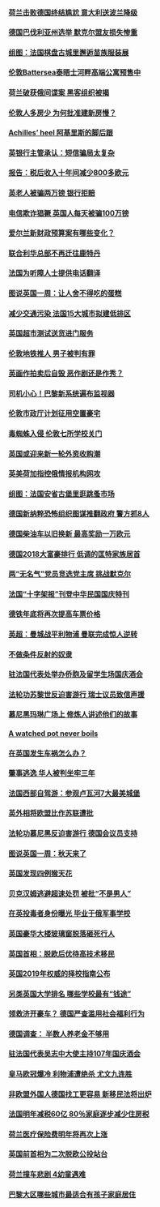 
#### [荷兰击败德国终结尴尬 意大利送波兰降级](../pages/nsc974/n10783771.md?t=10151051) 

#### [德国巴伐利亚州选举 默克尔盟友损失惨重](../pages/nsc974/n10783385.md?t=10151051) 

#### [组图：法国棋盘古城里邂逅苗族服装展](../pages/nsc974/n10781596.md?t=10151051) 

#### [伦敦Battersea泰晤士河畔高端公寓预售中](../pages/nsc974/n10780029.md?t=10151051) 

#### [荷兰破获俄间谍案 黑客组织被揭](../pages/nsc974/n10779265.md?t=10151051) 

#### [伦敦人多房少 为何批准建新房慢？](../pages/nsc974/n10779376.md?t=10151051) 

#### [Achilles’ heel 阿基里斯的脚后跟](../pages/nsc974/n10779364.md?t=10151051) 

#### [英银行主管承认：短信骗局太复杂](../pages/nsc974/n10779357.md?t=10151051) 

#### [报告：税后收入十年间减少800多欧元](../pages/nsc974/n10779342.md?t=10151051) 

#### [英老人被骗两万镑 银行拒赔](../pages/nsc974/n10779353.md?t=10151051) 

#### [电信欺诈猖獗 英国人每天被骗100万镑](../pages/nsc974/n10779322.md?t=10151051) 

#### [爱尔兰新财政预算案有哪些变化？](../pages/nsc974/n10779332.md?t=10151051) 

#### [联合利华总部不再迁往鹿特丹](../pages/nsc974/n10779315.md?t=10151051) 

#### [法国为听障人士提供电话翻译](../pages/nsc974/n10776654.md?t=10151051) 

#### [图说英国一周：让人舍不得吃的蛋糕](../pages/nsc974/n10776635.md?t=10151051) 

#### [减少交通污染 法国15大城市拟建低排区](../pages/nsc974/n10776580.md?t=10151051) 

#### [英国超市测试送货进门服务](../pages/nsc974/n10776623.md?t=10151051) 

#### [伦敦地铁推人 男子被判有罪](../pages/nsc974/n10776609.md?t=10151051) 

#### [英画作拍卖后自毁 恶作剧还是作秀？](../pages/nsc974/n10776576.md?t=10151051) 

#### [司机小心！巴黎新系统遍布监视器](../pages/nsc974/n10776510.md?t=10151051) 

#### [伦敦市政厅计划征用空置豪宅](../pages/nsc974/n10776569.md?t=10151051) 

#### [毒蜘蛛入侵 伦敦七所学校关门](../pages/nsc974/n10776564.md?t=10151051) 

#### [英国或迎来新一轮外资收购潮](../pages/nsc974/n10776549.md?t=10151051) 

#### [英美荷加指控俄情报机构网攻](../pages/nsc974/n10776535.md?t=10151051) 

#### [组图：法国安省古堡里逛跳蚤市场](../pages/nsc974/n10775210.md?t=10151051) 

#### [德国新纳粹恐怖组织图谋推翻政府 警方抓8人](../pages/nsc974/n10774321.md?t=10151051) 

#### [德国柴油车以旧换新 最高奖励一万欧元](../pages/nsc974/n10774269.md?t=10151051) 

#### [德国2018大富豪排行 低调的匡特家族居首](../pages/nsc974/n10774023.md?t=10151051) 

#### [两“无名气”党员竞选党主席 挑战默克尔](../pages/nsc974/n10774533.md?t=10151051) 

#### [法国“十字架报”刊登中华民国国庆特刊](../pages/nsc974/n10774543.md?t=10151051) 

#### [德铁年底将再次提高车票价格](../pages/nsc974/n10774155.md?t=10151051) 

#### [英超：曼城战平利物浦 曼联完成惊人逆转](../pages/nsc974/n10773638.md?t=10151051) 

#### [不做条件反射的奴隶](../pages/nsc974/n10771821.md?t=10151051) 

#### [驻法国代表处举办侨胞及留学生场国庆酒会](../pages/nsc974/n10769921.md?t=10151051) 

#### [法轮功苏黎世反迫害游行 瑞士议员致信声援](../pages/nsc974/n10767250.md?t=10151051) 

#### [慕尼黑玛琳广场上 修炼人讲述他们的故事](../pages/nsc974/n10762990.md?t=10151051) 

#### [A watched pot never boils](../pages/nsc974/n10763822.md?t=10151051) 

#### [在英国发生车祸怎么办？](../pages/nsc974/n10763811.md?t=10151051) 

#### [肇事逃逸 华人被判坐牢三年](../pages/nsc974/n10763799.md?t=10151051) 

#### [法国西部自驾游：参观卢瓦河7大最美城堡](../pages/nsc974/n10760218.md?t=10151051) 

#### [英外相将欧盟比作苏联遭批](../pages/nsc974/n10761274.md?t=10151051) 

#### [法轮功慕尼黑反迫害游行 德国会议员支持](../pages/nsc974/n10760664.md?t=10151051) 

#### [图说英国一周：秋天来了](../pages/nsc974/n10761380.md?t=10151051) 

#### [英国发现四例猴天花](../pages/nsc974/n10761362.md?t=10151051) 

#### [贝克汉姆逃避超速处罚 被批“不是男人”](../pages/nsc974/n10761349.md?t=10151051) 

#### [在英投毒者身份曝光 毕业于俄军事学校](../pages/nsc974/n10761338.md?t=10151051) 

#### [英国豪华大楼玻璃窗脱落砸死行人](../pages/nsc974/n10761334.md?t=10151051) 

#### [英国首相：脱欧后优待高技术移民](../pages/nsc974/n10761323.md?t=10151051) 

#### [英国2019年权威的择校指南公布](../pages/nsc974/n10761253.md?t=10151051) 

#### [另类英国大学排名 哪些学校最有“钱途”](../pages/nsc974/n10760972.md?t=10151051) 

#### [领救济开豪车？ 德国严查滥用社会福利行为](../pages/nsc974/n10760730.md?t=10151051) 

#### [德国调查：  半数人养老金不够用](../pages/nsc974/n10760552.md?t=10151051) 

#### [驻法国代表吴志中大使主持107年国庆酒会](../pages/nsc974/n10760458.md?t=10151051) 

#### [皇马欧冠爆冷 利物浦遭绝杀 尤文九连胜](../pages/nsc974/n10759476.md?t=10151051) 

#### [非欧盟外国人德国找工更容易 新移民法将出炉](../pages/nsc974/n10758904.md?t=10151051) 

#### [法国明年减税60亿 80％家庭逐步减少住房税](../pages/nsc974/n10758112.md?t=10151051) 

#### [荷兰医疗保险费明年将再次上涨](../pages/nsc974/n10758614.md?t=10151051) 

#### [英国前首相为二次脱欧公投站台](../pages/nsc974/n10756382.md?t=10151051) 

#### [荷兰撞车悲剧 4幼童遇难](../pages/nsc974/n10758529.md?t=10151051) 

#### [巴黎大区哪些城市最适合有孩子家庭居住](../pages/nsc974/n10758451.md?t=10151051) 

